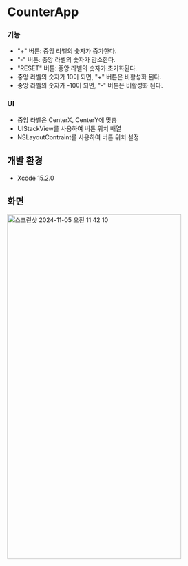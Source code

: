 # CounterApp
### 기능
- "+" 버튼: 중앙 라벨의 숫자가 증가한다.
- "-" 버튼: 중앙 라벨의 숫자가 감소한다.
- "RESET" 버튼: 중앙 라벨의 숫자가 초기화된다.
- 중앙 라벨의 숫자가 10이 되면, "+" 버튼은 비활성화 된다.
- 중앙 라벨의 숫자가 -10이 되면, "-" 버튼은 비활성화 된다.


### UI
- 중앙 라벨은 CenterX, CenterY에 맞춤
- UIStackView를 사용하여 버튼 위치 배열
- NSLayoutContraint를 사용하여 버튼 위치 설정


## 개발 환경
- Xcode 15.2.0

## 화면
<img width="404" height="800" alt="스크린샷 2024-11-05 오전 11 42 10" src="https://github.com/user-attachments/assets/f557f9b7-aa19-466d-959f-c47dd41d3dc2">

